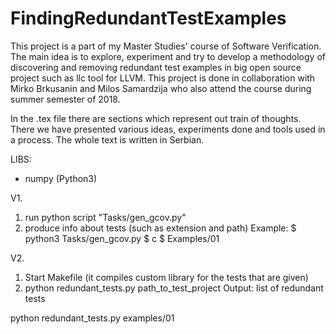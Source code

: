 # FindingRedundantTestExamples
This project is a part of my Master Studies' course of Software Verification. The main idea is to explore, experiment and try to develop a methodology of discovering and removing redundant test examples in big open source project such as llc tool for LLVM. This project is done in collaboration with Mirko Brkusanin and Milos Samardzija who also attend the course during summer semester of 2018.

In the .tex file there are sections which represent out train of thoughts. There we have presented various ideas, experiments done and tools used in a process. The whole text is written in Serbian. 

LIBS:
- numpy (Python3)

V1.
1. run python script "Tasks/gen_gcov.py"
2. produce info about tests (such as extension and path)
   Example:
   $ python3 Tasks/gen_gcov.py
   $ c
   $ Examples/01

V2.
1. Start Makefile (it compiles custom library for the tests that are given)
2. python redundant_tests.py path_to_test_project 
Output: list of redundant tests

python redundant_tests.py examples/01 